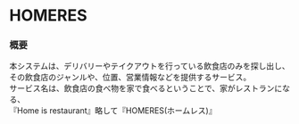 # HOMERES

### 概要
本システムは、デリバリーやテイクアウトを行っている飲食店のみを探し出し、  
その飲食店のジャンルや、位置、営業情報などを提供するサービス。  
サービス名は、飲食店の食べ物を家で食べるということで、家がレストランになる、  
『Home is restaurant』略して『HOMERES(ホームレス)』
